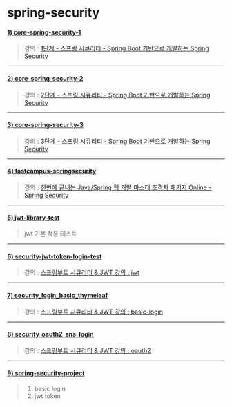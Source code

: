 # spring-security


#### [1) core-spring-security-1](https://github.com/seohaem/spring-security/tree/master/core-spring-security-1)
> 강의 : [1단계 - 스프링 시큐리티 - Spring Boot 기반으로 개발하는 Spring Security](https://www.inflearn.com/course/%EC%BD%94%EC%96%B4-%EC%8A%A4%ED%94%84%EB%A7%81-%EC%8B%9C%ED%81%90%EB%A6%AC%ED%8B%B0)   

---

#### [2) core-spring-security-2](https://github.com/seohaem/spring-security/tree/master/core-spring-security-2)
> 강의 : [2단계 - 스프링 시큐리티 - Spring Boot 기반으로 개발하는 Spring Security](https://www.inflearn.com/course/%EC%BD%94%EC%96%B4-%EC%8A%A4%ED%94%84%EB%A7%81-%EC%8B%9C%ED%81%90%EB%A6%AC%ED%8B%B0)    

---

#### [3) core-spring-security-3](https://github.com/seohaem/spring-security/tree/master/core-spring-security-3)
> 강의 : [3단계 - 스프링 시큐리티 - Spring Boot 기반으로 개발하는 Spring Security](https://www.inflearn.com/course/%EC%BD%94%EC%96%B4-%EC%8A%A4%ED%94%84%EB%A7%81-%EC%8B%9C%ED%81%90%EB%A6%AC%ED%8B%B0)   

--- 

#### [4) fastcampus-springsecurity](https://github.com/seohaem/spring-security/tree/master/fastcampus-springsecurity)
> 강의 : [한번에 끝내는 Java/Spring 웹 개발 마스터 초격차 패키지 Online - Spring Security](https://fastcampus.co.kr/dev_online_javaend)   

--- 

#### [5) jwt-library-test](https://github.com/seohaem/spring-security/tree/master/jwt-library-test)
> jwt 기본 적용 테스트

---

#### [6) security-jwt-token-login-test](https://github.com/seohaem/spring-security/tree/master/security-jwt-token-login-test)
> 강의 : [스프링부트 시큐리티 & JWT 강의 : jwt](https://www.inflearn.com/course/%EC%8A%A4%ED%94%84%EB%A7%81%EB%B6%80%ED%8A%B8-%EC%8B%9C%ED%81%90%EB%A6%AC%ED%8B%B0)    

---

#### [7) security_login_basic_thymeleaf](https://github.com/seohaem/spring-security/tree/master/security_login_basic_thymeleaf)
> 강의 : [스프링부트 시큐리티 & JWT 강의 : basic-login](https://www.inflearn.com/course/%EC%8A%A4%ED%94%84%EB%A7%81%EB%B6%80%ED%8A%B8-%EC%8B%9C%ED%81%90%EB%A6%AC%ED%8B%B0)   

---

#### [8) security_oauth2_sns_login](https://github.com/seohaem/spring-security/tree/master/security_oauth2_sns_login)
> 강의 : [스프링부트 시큐리티 & JWT 강의 : oauth2](https://www.inflearn.com/course/%EC%8A%A4%ED%94%84%EB%A7%81%EB%B6%80%ED%8A%B8-%EC%8B%9C%ED%81%90%EB%A6%AC%ED%8B%B0)   

---

#### [9) spring-security-project](https://github.com/seohaem/spring-security/tree/master/spring-security-project)
> 1) basic login 
> 2) jwt token

